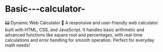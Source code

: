 # Basic---calculator-
📟 Dynamic Web Calculator 🔢 A responsive and user-friendly web calculator built with HTML, CSS, and JavaScript. It handles basic arithmetic and advanced functions like square root and percentages, with real-time calculations and error handling for smooth operation. Perfect for everyday math needs!
